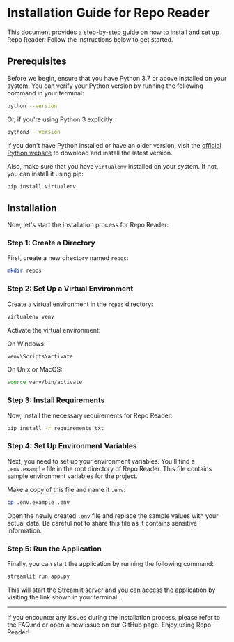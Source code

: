 # Installation Guide for Repo Reader

This document provides a step-by-step guide on how to install and set up Repo Reader. Follow the instructions below to get started.

## Prerequisites

Before we begin, ensure that you have Python 3.7 or above installed on your system. You can verify your Python version by running the following command in your terminal:

```bash
python --version
```

Or, if you're using Python 3 explicitly:

```bash
python3 --version
```

If you don't have Python installed or have an older version, visit the [official Python website](https://www.python.org/) to download and install the latest version.

Also, make sure that you have `virtualenv` installed on your system. If not, you can install it using pip:

```bash
pip install virtualenv
```

## Installation

Now, let's start the installation process for Repo Reader:

### Step 1: Create a Directory

First, create a new directory named `repos`:

```bash
mkdir repos
```

### Step 2: Set Up a Virtual Environment

Create a virtual environment in the `repos` directory:

```bash
virtualenv venv
```

Activate the virtual environment:

On Windows:

```bash
venv\Scripts\activate
```

On Unix or MacOS:

```bash
source venv/bin/activate
```

### Step 3: Install Requirements

Now, install the necessary requirements for Repo Reader:

```bash
pip install -r requirements.txt
```

### Step 4: Set Up Environment Variables

Next, you need to set up your environment variables. You'll find a `.env.example` file in the root directory of Repo Reader. This file contains sample environment variables for the project.

Make a copy of this file and name it `.env`:

```bash
cp .env.example .env
```

Open the newly created `.env` file and replace the sample values with your actual data. Be careful not to share this file as it contains sensitive information.

### Step 5: Run the Application

Finally, you can start the application by running the following command:

```bash
streamlit run app.py
```

This will start the Streamlit server and you can access the application by visiting the link shown in your terminal.

---

If you encounter any issues during the installation process, please refer to the FAQ.md or open a new issue on our GitHub page. Enjoy using Repo Reader!